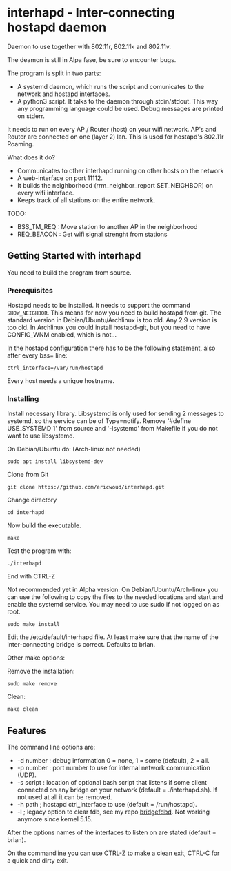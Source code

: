 # interhapd - Inter-connecting hostapd daemon

Daemon to use together with 802.11r, 802.11k and 802.11v.

The deamon is still in Alpa fase, be sure to encounter bugs.

The program is split in two parts:

* A systemd daemon, which runs the script and comunicates to the network and hostapd interfaces.
* A python3 script. It talks to the daemon through stdin/stdout. This way any programming language could be used. Debug messages are printed on stderr.

It needs to run on every AP / Router (host) on your wifi network. AP's and Router are connected on one (layer 2) lan. This is used for hostapd's 802.11r Roaming.

What does it do?

* Communicates to other interhapd running on other hosts on the network
* A web-interface on port 11112.
* It builds the neighborhood (rrm_neighbor_report SET_NEIGHBOR) on every wifi interface.
* Keeps track of all stations on the entire network.


TODO:

* BSS_TM_REQ : Move station to another AP in the neighborhood
* REQ_BEACON : Get wifi signal strenght from stations

## Getting Started with interhapd

You need to build the program from source.

### Prerequisites

Hostapd needs to be installed. It needs to support the command `SHOW_NEIGHBOR`. This means for now you need to build hostapd from git. The standard version in Debian/Ubuntu/Archlinux is too old. Any 2.9 version is too old. In Archlinux you could install hostapd-git, but you need to have CONFIG_WNM enabled, which is not...

In the hostapd configuration there has to be the following statement, also after every bss= line:
```
ctrl_interface=/var/run/hostapd
```
Every host needs a unique hostname.


### Installing

Install necessary library. Libsystemd is only used for sending 2 messages to systemd, so the service can be of Type=notify. Remove '#define USE_SYSTEMD 1' from source and '-lsystemd' from Makefile if you do not want to use libsystemd.

On Debian/Ubuntu do: (Arch-linux not needed)
```
sudo apt install libsystemd-dev
```

Clone from Git

```
git clone https://github.com/ericwoud/interhapd.git
```

Change directory

```
cd interhapd
```

Now build the executable.

```
make
```

Test the program with:
```
./interhapd
```
End with CTRL-Z

Not recommended yet in Alpha version:
On Debian/Ubuntu/Arch-linux you can use the following to copy the files to the needed locations and start and enable the systemd service. You may need to use sudo if not logged on as root.

```
sudo make install
```

Edit the /etc/default/interhapd file. At least make sure that the name of the inter-connecting bridge is correct. Defaults to brlan.


Other make options:


Remove the installation:
```
sudo make remove
```


Clean:
```
make clean
```


## Features

The command line options are:

* -d number      : debug information 0 = none, 1 = some (default), 2 = all.
* -p number      : port number to use for internal network communication (UDP).
* -s script      : location of optional bash script that listens if some client connected on any bridge on your network (default = ./interhapd.sh). If not used at all it can be removed.
* -h path        ; hostapd ctrl_interface to use (default = /run/hostapd).
* -l             ; legacy option to clear fdb, see my repo [bridgefdbd](https://github.com/ericwoud/bridgefdbd). Not working anymore since kernel 5.15. 

After the options names of the interfaces to listen on are stated (default = brlan).

On the commandline you can use CTRL-Z to make a clean exit, CTRL-C for a quick and dirty exit.

